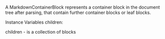 A MarkdownContainerBlock represents a container block in the document tree after parsing, that contain further container blocks or leaf blocks.

Instance Variables
	children:		<OrderedCollection>

children
	- is a collection of blocks

